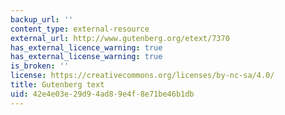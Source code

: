 ```yaml
---
backup_url: ''
content_type: external-resource
external_url: http://www.gutenberg.org/etext/7370
has_external_licence_warning: true
has_external_license_warning: true
is_broken: ''
license: https://creativecommons.org/licenses/by-nc-sa/4.0/
title: Gutenberg text
uid: 42e4e03e-29d9-4ad8-9e4f-8e71be46b1db
---
```

